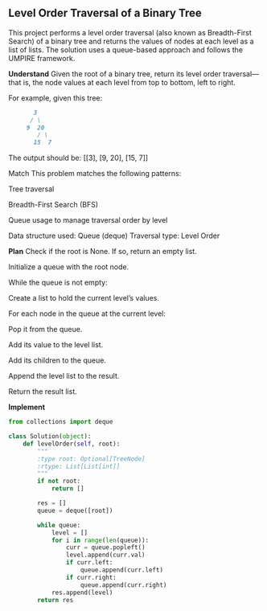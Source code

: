 ## Level Order Traversal of a Binary Tree
This project performs a level order traversal (also known as Breadth-First Search) of a binary tree and returns the values of nodes at each level as a list of lists. The solution uses a queue-based approach and follows the UMPIRE framework.

**Understand**
Given the root of a binary tree, return its level order traversal—that is, the node values at each level from top to bottom, left to right.

For example, given this tree:

```markdown
       3
      / \
     9  20
        / \
       15  7
```
The output should be: [[3], [9, 20], [15, 7]]


Match
This problem matches the following patterns:

Tree traversal

Breadth-First Search (BFS)

Queue usage to manage traversal order by level

Data structure used: Queue (deque)
Traversal type: Level Order

**Plan**
Check if the root is None. If so, return an empty list.

Initialize a queue with the root node.

While the queue is not empty:

Create a list to hold the current level’s values.

For each node in the queue at the current level:

Pop it from the queue.

Add its value to the level list.

Add its children to the queue.

Append the level list to the result.

Return the result list.

**Implement**
```python
from collections import deque

class Solution(object):
    def levelOrder(self, root):
        """
        :type root: Optional[TreeNode]
        :rtype: List[List[int]]
        """
        if not root:
            return []

        res = []
        queue = deque([root])

        while queue:
            level = []
            for i in range(len(queue)):
                curr = queue.popleft()
                level.append(curr.val)
                if curr.left:
                    queue.append(curr.left)
                if curr.right:
                    queue.append(curr.right)
            res.append(level)
        return res
```